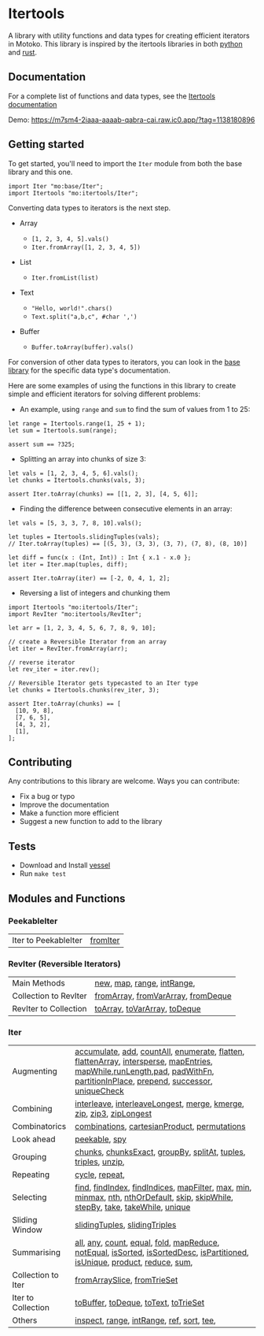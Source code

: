 # Itertools

A library with utility functions and data types for creating efficient iterators in Motoko. This library is inspired by the itertools libraries in both [python](https://github.com/more-itertools/more-itertools) and [rust](https://github.com/rust-itertools/itertools).

## Documentation

For a complete list of functions and data types, see the [Itertools documentation](https://mops.one/itertools/docs/Iter)

Demo: https://m7sm4-2iaaa-aaaab-qabra-cai.raw.ic0.app/?tag=1138180896

## Getting started

To get started, you'll need to import the `Iter` module from both the base library and this one.

```motoko
import Iter "mo:base/Iter";
import Itertools "mo:itertools/Iter";

```

Converting data types to iterators is the next step.

- Array

  - `[1, 2, 3, 4, 5].vals()`
  - `Iter.fromArray([1, 2, 3, 4, 5])`

- List

  - `Iter.fromList(list)`

- Text

  - `"Hello, world!".chars()`
  - `Text.split("a,b,c", #char ',')`

- Buffer
  - `Buffer.toArray(buffer).vals()`

For conversion of other data types to iterators, you can look in the [base library](https://internetcomputer.org/docs/current/references/motoko-ref/array) for the specific data type's documentation.

Here are some examples of using the functions in this library to create simple and
efficient iterators for solving different problems:

- An example, using `range` and `sum` to find the sum of values from 1 to 25:

```motoko
let range = Itertools.range(1, 25 + 1);
let sum = Itertools.sum(range);

assert sum == ?325;

```

- Splitting an array into chunks of size 3:

```motoko
let vals = [1, 2, 3, 4, 5, 6].vals();
let chunks = Itertools.chunks(vals, 3);

assert Iter.toArray(chunks) == [[1, 2, 3], [4, 5, 6]];

```

- Finding the difference between consecutive elements in an array:

```motoko
let vals = [5, 3, 3, 7, 8, 10].vals();

let tuples = Itertools.slidingTuples(vals);
// Iter.toArray(tuples) == [(5, 3), (3, 3), (3, 7), (7, 8), (8, 10)]

let diff = func(x : (Int, Int)) : Int { x.1 - x.0 };
let iter = Iter.map(tuples, diff);

assert Iter.toArray(iter) == [-2, 0, 4, 1, 2];

```

- Reversing a list of integers and chunking them

```motoko
import Itertools "mo:itertools/Iter";
import RevIter "mo:itertools/RevIter";

let arr = [1, 2, 3, 4, 5, 6, 7, 8, 9, 10];

// create a Reversible Iterator from an array
let iter = RevIter.fromArray(arr);

// reverse iterator
let rev_iter = iter.rev();

// Reversible Iterator gets typecasted to an Iter type
let chunks = Itertools.chunks(rev_iter, 3);

assert Iter.toArray(chunks) == [
  [10, 9, 8],
  [7, 6, 5],
  [4, 3, 2],
  [1],
];

```

## Contributing

Any contributions to this library are welcome.
Ways you can contribute:

- Fix a bug or typo
- Improve the documentation
- Make a function more efficient
- Suggest a new function to add to the library

## Tests

- Download and Install [vessel](https://github.com/dfinity/vessel)
- Run `make test`

## Modules and Functions

### PeekableIter

|                      |                                                                   |
| -------------------- | ----------------------------------------------------------------- |
| Iter to PeekableIter | [fromIter](https://mops.one/itertools/docs/PeekableIter#fromIter) |

### RevIter (Reversible Iterators)

|                       |                                                                                                                                                                                                                               |
| --------------------- | ----------------------------------------------------------------------------------------------------------------------------------------------------------------------------------------------------------------------------- |
| Main Methods          | [new](https://mops.one/itertools/docs/RevIter#new), [map](https://mops.one/itertools/docs/RevIter#map), [range](https://mops.one/itertools/docs/RevIter#range), [intRange](https://mops.one/itertools/docs/RevIter#intRange), |
| Collection to RevIter | [fromArray](https://mops.one/itertools/docs/RevIter#fromArray), [fromVarArray](https://mops.one/itertools/docs/RevIter#fromVarArray), [fromDeque](https://mops.one/itertools/docs/RevIter#fromDeque)                          |
| RevIter to Collection | [toArray](https://mops.one/itertools/docs/RevIter#toArray), [toVarArray](https://mops.one/itertools/docs/RevIter#toVarArray), [toDeque](https://mops.one/itertools/docs/RevIter#toDeque)                                      |

### Iter

|                    |                                                                                                                                                                                                                                                                                                                                                                                                                                                                                                                                                                                                                                                                                                                                                                                                                                                                                                                                                                                                          |
| ------------------ | -------------------------------------------------------------------------------------------------------------------------------------------------------------------------------------------------------------------------------------------------------------------------------------------------------------------------------------------------------------------------------------------------------------------------------------------------------------------------------------------------------------------------------------------------------------------------------------------------------------------------------------------------------------------------------------------------------------------------------------------------------------------------------------------------------------------------------------------------------------------------------------------------------------------------------------------------------------------------------------------------------- |
| Augmenting         | [accumulate](https://mops.one/itertools/docs/Iter#accumulate), [add](https://mops.one/itertools/docs/Iter#add), [countAll](https://mops.one/itertools/docs/Iter#countAll), [enumerate](https://mops.one/itertools/docs/Iter#enumerate), [flatten](https://mops.one/itertools/docs/Iter#flatten), [flattenArray](https://mops.one/itertools/docs/Iter#flattenArray), [intersperse](https://mops.one/itertools/docs/Iter#intersperse), [mapEntries](https://mops.one/itertools/docs/Iter#mapEntries), [mapWhile](https://mops.one/itertools/docs/Iter#mapWhile),[runLength](https://mops.one/itertools/docs/Iter#runLength),[pad](https://mops.one/itertools/docs/Iter#pad), [padWithFn](https://mops.one/itertools/docs/Iter#padWithFn), [partitionInPlace](https://mops.one/itertools/docs/Iter#partitionInPlace), [prepend](https://mops.one/itertools/docs/Iter#prepend), [successor](https://mops.one/itertools/docs/Iter#successor), [uniqueCheck](https://mops.one/itertools/docs/Iter#uniqueCheck) |
| Combining          | [interleave](https://mops.one/itertools/docs/Iter#interleave), [interleaveLongest](https://mops.one/itertools/docs/Iter#interleaveLongest), [merge](https://mops.one/itertools/docs/Iter#merge), [kmerge](https://mops.one/itertools/docs/Iter#kmerge), [zip](https://mops.one/itertools/docs/Iter#zip), [zip3](https://mops.one/itertools/docs/Iter#zip3), [zipLongest](https://mops.one/itertools/docs/Iter#zipLongest)                                                                                                                                                                                                                                                                                                                                                                                                                                                                                                                                                                                |
| Combinatorics      | [combinations](https://mops.one/itertools/docs/Iter#combinations), [cartesianProduct](https://mops.one/itertools/docs/Iter#cartesianProduct), [permutations](https://mops.one/itertools/docs/Iter#permutations)                                                                                                                                                                                                                                                                                                                                                                                                                                                                                                                                                                                                                                                                                                                                                                                          |
| Look ahead         | [peekable](https://mops.one/itertools/docs/Iter#peekable), [spy](https://mops.one/itertools/docs/Iter#spy)                                                                                                                                                                                                                                                                                                                                                                                                                                                                                                                                                                                                                                                                                                                                                                                                                                                                                               |
| Grouping           | [chunks](https://mops.one/itertools/docs/Iter#chunks), [chunksExact](https://mops.one/itertools/docs/Iter#chunksExact), [groupBy](https://mops.one/itertools/docs/Iter#groupBy), [splitAt](https://mops.one/itertools/docs/Iter#splitAt), [tuples](https://mops.one/itertools/docs/Iter#tuples), [triples](https://mops.one/itertools/docs/Iter#triples), [unzip](https://mops.one/itertools/docs/Iter#unzip),                                                                                                                                                                                                                                                                                                                                                                                                                                                                                                                                                                                           |
| Repeating          | [cycle](https://mops.one/itertools/docs/Iter#cycle), [repeat](https://mops.one/itertools/docs/Iter#repeat),                                                                                                                                                                                                                                                                                                                                                                                                                                                                                                                                                                                                                                                                                                                                                                                                                                                                                              |
| Selecting          | [find](https://mops.one/itertools/docs/Iter#find), [findIndex](https://mops.one/itertools/docs/Iter#findIndex), [findIndices](https://mops.one/itertools/docs/Iter#findIndices), [mapFilter](https://mops.one/itertools/docs/Iter#mapFilter), [max](https://mops.one/itertools/docs/Iter#max), [min](https://mops.one/itertools/docs/Iter#min), [minmax](https://mops.one/itertools/docs/Iter#minmax), [nth](https://mops.one/itertools/docs/Iter#nth), [nthOrDefault](https://mops.one/itertools/docs/Iter#nthOrDefault), [skip](https://mops.one/itertools/docs/Iter#skip), [skipWhile](https://mops.one/itertools/docs/Iter#skipWhile), [stepBy](https://mops.one/itertools/docs/Iter#stepBy), [take](https://mops.one/itertools/docs/Iter#take), [takeWhile](https://mops.one/itertools/docs/Iter#takeWhile), [unique](https://mops.one/itertools/docs/Iter#unique)                                                                                                                                  |
| Sliding Window     | [slidingTuples](https://mops.one/itertools/docs/Iter#slidingTuples), [slidingTriples](https://mops.one/itertools/docs/Iter#slidingTriples)                                                                                                                                                                                                                                                                                                                                                                                                                                                                                                                                                                                                                                                                                                                                                                                                                                                               |
| Summarising        | [all](https://mops.one/itertools/docs/Iter#all), [any](https://mops.one/itertools/docs/Iter#any), [count](https://mops.one/itertools/docs/Iter#count), [equal](https://mops.one/itertools/docs/Iter#equal), [fold](https://mops.one/itertools/docs/Iter#fold), [mapReduce](https://mops.one/itertools/docs/Iter#mapReduce), [notEqual](https://mops.one/itertools/docs/Iter#notEqual), [isSorted](https://mops.one/itertools/docs/Iter#isSorted), [isSortedDesc](https://mops.one/itertools/docs/Iter#isSortedDesc), [isPartitioned](https://mops.one/itertools/docs/Iter#isPartitioned), [isUnique](https://mops.one/itertools/docs/Iter#isUnique), [product](https://mops.one/itertools/docs/Iter#product), [reduce](https://mops.one/itertools/docs/Iter#reduce), [sum](https://mops.one/itertools/docs/Iter#sum),                                                                                                                                                                                    |
| Collection to Iter | [fromArraySlice](https://mops.one/itertools/docs/Iter#fromArraySlice), [fromTrieSet](https://mops.one/itertools/docs/Iter#fromTrieSet)                                                                                                                                                                                                                                                                                                                                                                                                                                                                                                                                                                                                                                                                                                                                                                                                                                                                   |
| Iter to Collection | [toBuffer](https://mops.one/itertools/docs/Iter#toBuffer), [toDeque](https://mops.one/itertools/docs/Iter#toDeque), [toText](https://mops.one/itertools/docs/Iter#toText), [toTrieSet](https://mops.one/itertools/docs/Iter#toTrieSet)                                                                                                                                                                                                                                                                                                                                                                                                                                                                                                                                                                                                                                                                                                                                                                   |
| Others             | [inspect](https://mops.one/itertools/docs/Iter#inspect), [range](https://mops.one/itertools/docs/Iter#range), [intRange](https://mops.one/itertools/docs/Iter#intRange), [ref](https://mops.one/itertools/docs/Iter#ref), [sort](https://mops.one/itertools/docs/Iter#sort), [tee](https://mops.one/itertools/docs/Iter#tee),                                                                                                                                                                                                                                                                                                                                                                                                                                                                                                                                                                                                                                                                            |
